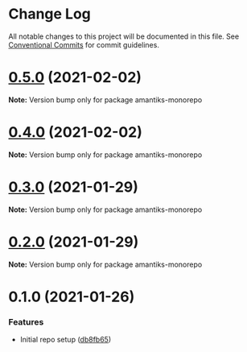 # Change Log

All notable changes to this project will be documented in this file.
See [Conventional Commits](https://conventionalcommits.org) for commit guidelines.

# [0.5.0](https://github.com/amerrit2/node-amantiks/compare/v0.4.0...v0.5.0) (2021-02-02)

**Note:** Version bump only for package amantiks-monorepo





# [0.4.0](https://github.com/amerrit2/node-amantiks/compare/v0.3.0...v0.4.0) (2021-02-02)

**Note:** Version bump only for package amantiks-monorepo





# [0.3.0](https://github.com/amerrit2/node-amantiks/compare/v0.2.0...v0.3.0) (2021-01-29)

**Note:** Version bump only for package amantiks-monorepo





# [0.2.0](https://github.com/amerrit2/node-amantiks/compare/v0.1.0...v0.2.0) (2021-01-29)

**Note:** Version bump only for package amantiks-monorepo





# 0.1.0 (2021-01-26)


### Features

* Initial repo setup ([db8fb65](https://github.com/amerrit2/node-antiks/commit/db8fb6512044cb356299ee890f6133914a2fec66))
